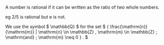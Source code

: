 A number is rational if it can be written as the ratio of two whole
numbers.

eg 2/5 is rational but e is not.

We use the symbol $ \mathbb{Q} $ for the set
$ \{ \frac{\mathrm{n}}{\mathrm{m}}
| \mathrm{n} \in \mathbb{Z} , \mathrm{m} \in \mathbb{Z} \; \mathrm{and}
\; \mathrm{m} \neq 0 \}  . $
